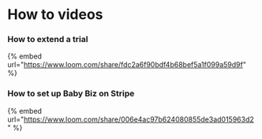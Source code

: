 # How to videos

### How to extend a trial

{% embed url="https://www.loom.com/share/fdc2a6f90bdf4b68bef5a1f099a59d9f" %}



### **How to set up Baby Biz on Stripe**

{% embed url="https://www.loom.com/share/006e4ac97b624080855de3ad015963d2" %}

